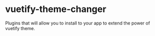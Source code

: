 # vuetify-theme-changer
Plugins that will allow you to install to your app to extend the power of vuetify theme.
